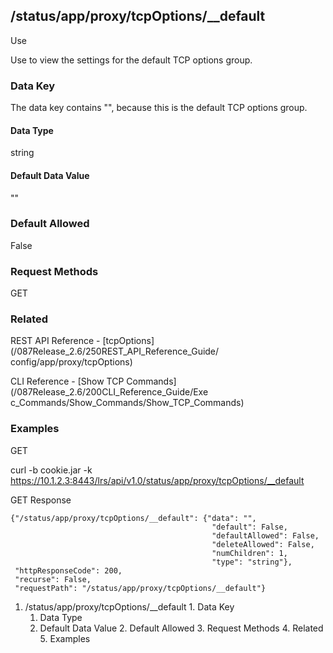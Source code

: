 ## /status/app/proxy/tcpOptions/__default

Use

Use to view the settings for the default TCP options group.

### Data Key

The data key contains "", because this is the default TCP options group.

#### Data Type

string

#### Default Data Value

""

### Default Allowed

False

### Request Methods

GET

### Related

REST API Reference - [tcpOptions](/087Release_2.6/250REST_API_Reference_Guide/
config/app/proxy/tcpOptions)

CLI Reference - [Show TCP Commands](/087Release_2.6/200CLI_Reference_Guide/Exe
c_Commands/Show_Commands/Show_TCP_Commands)

### Examples

GET

curl -b cookie.jar -k
https://10.1.2.3:8443/lrs/api/v1.0/status/app/proxy/tcpOptions/__default

GET Response

    
    
    {"/status/app/proxy/tcpOptions/__default": {"data": "",
                                                 "default": False,
                                                 "defaultAllowed": False,
                                                 "deleteAllowed": False,
                                                 "numChildren": 1,
                                                 "type": "string"},
     "httpResponseCode": 200,
     "recurse": False,
     "requestPath": "/status/app/proxy/tcpOptions/__default"}
    

  1. /status/app/proxy/tcpOptions/__default
    1. Data Key
      1. Data Type
      2. Default Data Value
    2. Default Allowed
    3. Request Methods
    4. Related
    5. Examples

